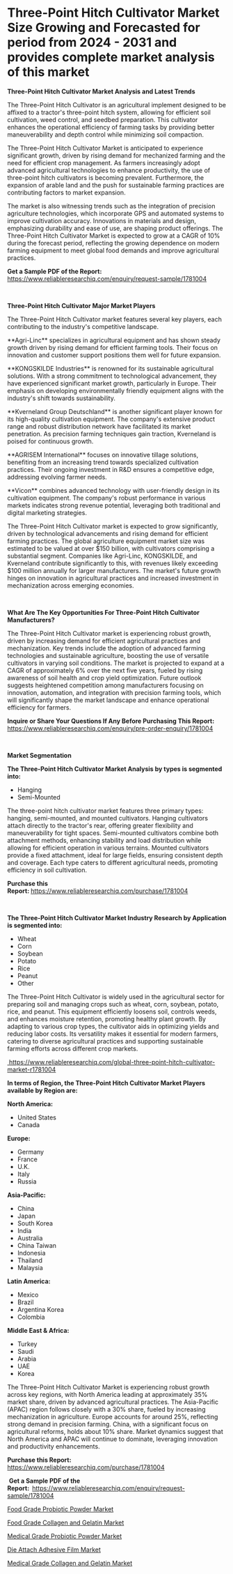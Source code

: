 <p><h1>Three-Point Hitch Cultivator Market Size Growing and Forecasted for period from 2024 - 2031 and provides complete market analysis of this market</h1></p><p><strong>Three-Point Hitch Cultivator Market Analysis and Latest Trends</strong></p>
<p><p>The Three-Point Hitch Cultivator is an agricultural implement designed to be affixed to a tractor's three-point hitch system, allowing for efficient soil cultivation, weed control, and seedbed preparation. This cultivator enhances the operational efficiency of farming tasks by providing better maneuverability and depth control while minimizing soil compaction.</p><p>The Three-Point Hitch Cultivator Market is anticipated to experience significant growth, driven by rising demand for mechanized farming and the need for efficient crop management. As farmers increasingly adopt advanced agricultural technologies to enhance productivity, the use of three-point hitch cultivators is becoming prevalent. Furthermore, the expansion of arable land and the push for sustainable farming practices are contributing factors to market expansion.</p><p>The market is also witnessing trends such as the integration of precision agriculture technologies, which incorporate GPS and automated systems to improve cultivation accuracy. Innovations in materials and design, emphasizing durability and ease of use, are shaping product offerings. The Three-Point Hitch Cultivator Market is expected to grow at a CAGR of 10% during the forecast period, reflecting the growing dependence on modern farming equipment to meet global food demands and improve agricultural practices.</p></p>
<p><strong>Get a Sample PDF of the Report:&nbsp;</strong> <a href="https://www.reliableresearchiq.com/enquiry/request-sample/1781004?utm_campaign=1404&utm_medium=2&utm_source=Github&utm_content=ia&utm_term=13102024&utm_id=three-point-hitch-cultivator">https://www.reliableresearchiq.com/enquiry/request-sample/1781004</a></p>
<p>&nbsp;</p>
<p><strong>Three-Point Hitch Cultivator Major Market Players</strong></p>
<p><p>The Three-Point Hitch Cultivator market features several key players, each contributing to the industry's competitive landscape. </p><p>**Agri-Linc** specializes in agricultural equipment and has shown steady growth driven by rising demand for efficient farming tools. Their focus on innovation and customer support positions them well for future expansion.</p><p>**KONGSKILDE Industries** is renowned for its sustainable agricultural solutions. With a strong commitment to technological advancement, they have experienced significant market growth, particularly in Europe. Their emphasis on developing environmentally friendly equipment aligns with the industry's shift towards sustainability.</p><p>**Kverneland Group Deutschland** is another significant player known for its high-quality cultivation equipment. The company's extensive product range and robust distribution network have facilitated its market penetration. As precision farming techniques gain traction, Kverneland is poised for continuous growth.</p><p>**AGRISEM International** focuses on innovative tillage solutions, benefiting from an increasing trend towards specialized cultivation practices. Their ongoing investment in R&D ensures a competitive edge, addressing evolving farmer needs.</p><p>**Vicon** combines advanced technology with user-friendly design in its cultivation equipment. The company's robust performance in various markets indicates strong revenue potential, leveraging both traditional and digital marketing strategies.</p><p>The Three-Point Hitch Cultivator market is expected to grow significantly, driven by technological advancements and rising demand for efficient farming practices. The global agriculture equipment market size was estimated to be valued at over $150 billion, with cultivators comprising a substantial segment. Companies like Agri-Linc, KONGSKILDE, and Kverneland contribute significantly to this, with revenues likely exceeding $100 million annually for larger manufacturers. The market's future growth hinges on innovation in agricultural practices and increased investment in mechanization across emerging economies.</p></p>
<p>&nbsp;</p>
<p><strong>What Are The Key Opportunities For Three-Point Hitch Cultivator Manufacturers?</strong></p>
<p><p>The Three-Point Hitch Cultivator market is experiencing robust growth, driven by increasing demand for efficient agricultural practices and mechanization. Key trends include the adoption of advanced farming technologies and sustainable agriculture, boosting the use of versatile cultivators in varying soil conditions. The market is projected to expand at a CAGR of approximately 6% over the next five years, fueled by rising awareness of soil health and crop yield optimization. Future outlook suggests heightened competition among manufacturers focusing on innovation, automation, and integration with precision farming tools, which will significantly shape the market landscape and enhance operational efficiency for farmers.</p></p>
<p><strong>Inquire or Share Your Questions If Any Before Purchasing This Report:</strong> <a href="https://www.reliableresearchiq.com/enquiry/pre-order-enquiry/1781004?utm_campaign=1404&utm_medium=2&utm_source=Github&utm_content=ia&utm_term=13102024&utm_id=three-point-hitch-cultivator">https://www.reliableresearchiq.com/enquiry/pre-order-enquiry/1781004</a></p>
<p>&nbsp;</p>
<p><strong>Market Segmentation</strong></p>
<p><strong>The Three-Point Hitch Cultivator Market Analysis by types is segmented into:</strong></p>
<p><ul><li>Hanging</li><li>Semi-Mounted</li></ul></p>
<p><p>The three-point hitch cultivator market features three primary types: hanging, semi-mounted, and mounted cultivators. Hanging cultivators attach directly to the tractor's rear, offering greater flexibility and maneuverability for tight spaces. Semi-mounted cultivators combine both attachment methods, enhancing stability and load distribution while allowing for efficient operation in various terrains. Mounted cultivators provide a fixed attachment, ideal for large fields, ensuring consistent depth and coverage. Each type caters to different agricultural needs, promoting efficiency in soil cultivation.</p></p>
<p><strong>Purchase this Report:&nbsp;</strong><a href="https://www.reliableresearchiq.com/purchase/1781004?utm_campaign=1404&utm_medium=2&utm_source=Github&utm_content=ia&utm_term=13102024&utm_id=three-point-hitch-cultivator">https://www.reliableresearchiq.com/purchase/1781004</a></p>
<p>&nbsp;</p>
<p><strong>The Three-Point Hitch Cultivator Market Industry Research by Application is segmented into:</strong></p>
<p><ul><li>Wheat</li><li>Corn</li><li>Soybean</li><li>Potato</li><li>Rice</li><li>Peanut</li><li>Other</li></ul></p>
<p><p>The Three-Point Hitch Cultivator is widely used in the agricultural sector for preparing soil and managing crops such as wheat, corn, soybean, potato, rice, and peanut. This equipment efficiently loosens soil, controls weeds, and enhances moisture retention, promoting healthy plant growth. By adapting to various crop types, the cultivator aids in optimizing yields and reducing labor costs. Its versatility makes it essential for modern farmers, catering to diverse agricultural practices and supporting sustainable farming efforts across different crop markets.</p></p>
<p><a href="https://www.reliableresearchiq.com/global-three-point-hitch-cultivator-market-r1781004?utm_campaign=1404&utm_medium=2&utm_source=Github&utm_content=ia&utm_term=13102024&utm_id=three-point-hitch-cultivator">&nbsp;https://www.reliableresearchiq.com/global-three-point-hitch-cultivator-market-r1781004</a></p>
<p><strong>In terms of Region, the Three-Point Hitch Cultivator Market Players available by Region are:</strong></p>
<p>
    <p> <strong> North America: </strong>
        <ul>
            <li>United States</li>
            <li>Canada</li>
        </ul>
        </p> 
    <p> <strong> Europe: </strong>
        <ul>
            <li>Germany</li>
            <li>France</li>
            <li>U.K.</li>
            <li>Italy</li>
            <li>Russia</li>
        </ul>
        </p> 
    <p> <strong> Asia-Pacific: </strong>
        <ul>
            <li>China</li>
            <li>Japan</li>
            <li>South Korea</li>
            <li>India</li>
            <li>Australia</li>
            <li>China Taiwan</li>
            <li>Indonesia</li>
            <li>Thailand</li>
            <li>Malaysia</li>
        </ul>
        </p> 
    <p> <strong> Latin America: </strong>
        <ul>
            <li>Mexico</li>
            <li>Brazil</li>
            <li>Argentina Korea</li>
            <li>Colombia</li>
        </ul>
        </p> 
    <p> <strong> Middle East & Africa: </strong>
        <ul>
            <li>Turkey</li>
            <li>Saudi</li>
            <li>Arabia</li>
            <li>UAE</li>
            <li>Korea</li>
        </ul>
    </p>
    </p>
<p><p>The Three-Point Hitch Cultivator Market is experiencing robust growth across key regions, with North America leading at approximately 35% market share, driven by advanced agricultural practices. The Asia-Pacific (APAC) region follows closely with a 30% share, fueled by increasing mechanization in agriculture. Europe accounts for around 25%, reflecting strong demand in precision farming. China, with a significant focus on agricultural reforms, holds about 10% share. Market dynamics suggest that North America and APAC will continue to dominate, leveraging innovation and productivity enhancements.</p></p>
<p><strong>Purchase this Report: </strong><a href="https://www.reliableresearchiq.com/purchase/1781004?utm_campaign=1404&utm_medium=2&utm_source=Github&utm_content=ia&utm_term=13102024&utm_id=three-point-hitch-cultivator">https://www.reliableresearchiq.com/purchase/1781004</a></p>
<p>&nbsp;<strong>Get a Sample PDF of the Report:&nbsp;&nbsp;</strong><a href="https://www.reliableresearchiq.com/enquiry/request-sample/1781004?utm_campaign=1404&utm_medium=2&utm_source=Github&utm_content=ia&utm_term=13102024&utm_id=three-point-hitch-cultivator">https://www.reliableresearchiq.com/enquiry/request-sample/1781004</a></p>
<p><strong></strong></p>
<p><p><a href="https://www.linkedin.com/pulse/food-grade-probiotic-powder-market-revolution-size-share-5olsc?utm_campaign=1404&utm_medium=2&utm_source=Github&utm_content=ia&utm_term=13102024&utm_id=three-point-hitch-cultivator">Food Grade Probiotic Powder Market</a></p><p><a href="https://www.linkedin.com/pulse/food-grade-collagen-gelatin-market-global-insights-sales-syqgc?utm_campaign=1404&utm_medium=2&utm_source=Github&utm_content=ia&utm_term=13102024&utm_id=three-point-hitch-cultivator">Food Grade Collagen and Gelatin Market</a></p><p><a href="https://www.linkedin.com/pulse/analyzing-global-medical-grade-probiotic-powder-market-growth-gowgc?utm_campaign=1404&utm_medium=2&utm_source=Github&utm_content=ia&utm_term=13102024&utm_id=three-point-hitch-cultivator">Medical Grade Probiotic Powder Market</a></p><p><a href="https://www.linkedin.com/pulse/die-attach-adhesive-film-market-research-report-exploring-size-4yotc?utm_campaign=1404&utm_medium=2&utm_source=Github&utm_content=ia&utm_term=13102024&utm_id=three-point-hitch-cultivator">Die Attach Adhesive Film Market</a></p><p><a href="https://www.linkedin.com/pulse/medical-grade-collagen-gelatin-market-share-new-trends-analysis-hawhc?utm_campaign=1404&utm_medium=2&utm_source=Github&utm_content=ia&utm_term=13102024&utm_id=three-point-hitch-cultivator">Medical Grade Collagen and Gelatin Market</a></p></p>